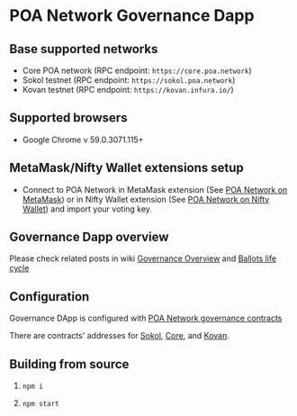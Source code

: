 # POA Network Governance Dapp

## Base supported networks

- Core POA network (RPC endpoint: `https://core.poa.network`)
- Sokol testnet (RPC endpoint: `https://sokol.poa.network`)
- Kovan testnet (RPC endpoint: `https://kovan.infura.io/`)

## Supported browsers

* Google Chrome v 59.0.3071.115+

## MetaMask/Nifty Wallet extensions setup

* Connect to POA Network in MetaMask extension (See [POA Network on MetaMask](https://github.com/poanetwork/wiki/wiki/POA-Network-on-MetaMask)) or in Nifty Wallet extension (See [POA Network on Nifty Wallet](https://github.com/poanetwork/wiki/wiki/POA-Network-on-Nifty-Wallet)) and import your voting key.


## Governance Dapp overview

Please check related posts in wiki [Governance Overview](https://github.com/poanetwork/wiki/wiki/Governance-Overview) and [Ballots life cycle](https://github.com/poanetwork/wiki/wiki/Ballots-Overview.-Life-cycle-and-limits)


## Configuration
Governance DApp is configured with [POA Network governance contracts](https://github.com/poanetwork/poa-network-consensus-contracts)

There are contracts' addresses for [Sokol](https://github.com/poanetwork/poa-chain-spec/blob/sokol/contracts.json), [Core](https://github.com/poanetwork/poa-chain-spec/blob/core/contracts.json), and [Kovan](https://github.com/poanetwork/poa-chain-spec/blob/kovan/contracts.json).


## Building from source

1) `npm i`

2) `npm start`
